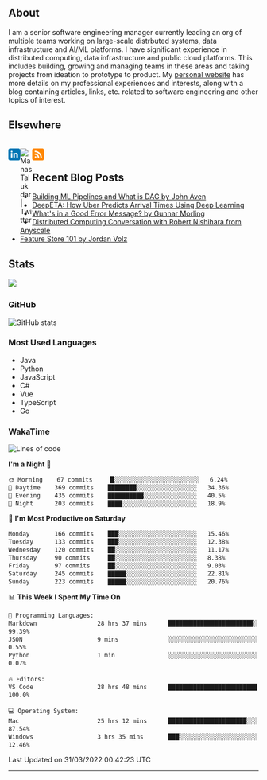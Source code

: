 ## About

I am a senior software engineering manager currently leading an org of multiple teams working on large-scale distrbuted systems, data infrastructure and AI/ML platforms. I have significant experience in distributed computing, data infrastructure and public cloud platforms. This includes building, growing and managing teams in these areas and taking projects from ideation to prototype to product. My [personal website](https://manastalukdar.github.io/) has more details on my professional experiences and interests, along with a blog containing articles, links, etc. related to software engineering and other topics of interest.

## Elsewhere

</br>

<a href="https://www.linkedin.com/in/manastalukdar" target="_blank">
  <img align="left" alt="Manas Talukdar | Linkedin" width="24px" src="https://raw.githubusercontent.com/edent/SuperTinyIcons/master/images/svg/linkedin.svg" />
</a>
<a href="https://www.twitter.com/manastalukdar" target="_blank">
  <img align="left" alt="Manas Talukdar | Twitter" width="24px" src="https://github.com/TheDudeThatCode/TheDudeThatCode/blob/master/Assets/Twitter.svg" />
</a>
<a href="https://manastalukdar.github.io/" target="_blank">
  <img align="left" alt="Manas Talukdar | Website" width="24px" src="https://github.com/edent/SuperTinyIcons/blob/master/images/svg/rss.svg" />
</a>

</br>

## Recent Blog Posts

<!-- BLOG:START -->
- [Building ML Pipelines and What is DAG by John Aven](https://manastalukdar.github.io/blog/2022/03/21/building-ml-pipelines-dag/)
- [DeepETA: How Uber Predicts Arrival Times Using Deep Learning](https://manastalukdar.github.io/blog/2022/03/21/deepeta-uber-predicts-arrival-times-deep-learning/)
- [What&#39;s in a Good Error Message? by Gunnar Morling](https://manastalukdar.github.io/blog/2022/02/11/good-error-message-gunnar-morling/)
- [Distributed Computing Conversation with Robert Nishihara from Anyscale](https://manastalukdar.github.io/blog/2022/01/24/distributed-computing-conversation-robert-nishihara-anyscale/)
- [Feature Store 101 by Jordan Volz](https://manastalukdar.github.io/blog/2022/01/22/feature-store-101-jordan-volz/)
<!-- BLOG:END -->

## Stats

![](https://komarev.com/ghpvc/?username=manastalukdar)

### GitHub

![GitHub stats](https://github-readme-stats.vercel.app/api?username=manastalukdar&show_icons=true&hide_border=true&hide_rank=true&hide_title=true&icon_color=79ff97&text_color=cecac3&bg_color=4d4b4b)

### Most Used Languages

- Java
- Python
- JavaScript
- C#
- Vue
- TypeScript
- Go

<!--
![Top Langs](https://github-readme-stats.vercel.app/api/top-langs/?username=manastalukdar&layout=compact&hide_border=true&hide_title=true&icon_color=79ff97&text_color=cecac3&bg_color=4d4b4b)
-->

### WakaTime

<!--START_SECTION:waka-->
![Lines of code](https://img.shields.io/badge/From%20Hello%20World%20I%27ve%20Written-21%20Thousand%20lines%20of%20code-blue)

**I'm a Night 🦉** 

```text
🌞 Morning    67 commits     █░░░░░░░░░░░░░░░░░░░░░░░░   6.24% 
🌆 Daytime    369 commits    ████████░░░░░░░░░░░░░░░░░   34.36% 
🌃 Evening    435 commits    ██████████░░░░░░░░░░░░░░░   40.5% 
🌙 Night      203 commits    ████░░░░░░░░░░░░░░░░░░░░░   18.9%

```
📅 **I'm Most Productive on Saturday** 

```text
Monday       166 commits    ███░░░░░░░░░░░░░░░░░░░░░░   15.46% 
Tuesday      133 commits    ███░░░░░░░░░░░░░░░░░░░░░░   12.38% 
Wednesday    120 commits    ██░░░░░░░░░░░░░░░░░░░░░░░   11.17% 
Thursday     90 commits     ██░░░░░░░░░░░░░░░░░░░░░░░   8.38% 
Friday       97 commits     ██░░░░░░░░░░░░░░░░░░░░░░░   9.03% 
Saturday     245 commits    █████░░░░░░░░░░░░░░░░░░░░   22.81% 
Sunday       223 commits    █████░░░░░░░░░░░░░░░░░░░░   20.76%

```


📊 **This Week I Spent My Time On** 

```text
💬 Programming Languages: 
Markdown                 28 hrs 37 mins      ████████████████████████░   99.39% 
JSON                     9 mins              ░░░░░░░░░░░░░░░░░░░░░░░░░   0.55% 
Python                   1 min               ░░░░░░░░░░░░░░░░░░░░░░░░░   0.07%

🔥 Editors: 
VS Code                  28 hrs 48 mins      █████████████████████████   100.0%

💻 Operating System: 
Mac                      25 hrs 12 mins      ██████████████████████░░░   87.54% 
Windows                  3 hrs 35 mins       ███░░░░░░░░░░░░░░░░░░░░░░   12.46%

```


 Last Updated on 31/03/2022 00:42:23 UTC
<!--END_SECTION:waka-->

---

<!--

**manastalukdar/manastalukdar** is a ✨ _special_ ✨ repository because its `README.md` (this file) appears on your GitHub profile.

Here are some ideas to get you started:

- 🔭 I’m currently working on ...
- 🌱 I’m currently learning ...
- 👯 I’m looking to collaborate on ...
- 🤔 I’m looking for help with ...
- 💬 Ask me about ...
- 📫 How to reach me: ...
- 😄 Pronouns: ...
- ⚡ Fun fact: ...
-->
